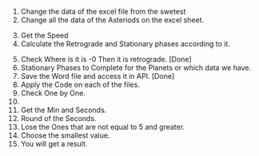 <!-- Steps of the Project -->

1. Change the data of the excel file from the swetest
2. Change all the data of the Asteriods on the excel sheet.
<!-- Next Steps -->
3. Get the Speed
4. Calculate the Retrograde and Stationary phases according to it.
<!-- If the longitude speed is less than 0, then the planet is Rx. If it is zero, then the planet is stationary. If the speed > 0, then the planet is direct. I trust you have read the options information to know to add the "s" parameter in order to get the speed from "swetest".  -->
5. Check Where is it is -0 Then it is retrograde. [Done]
6. Stationary Phases to Complete for the Planets or which data we have.
7. Save the Word file and access it in API. [Done]
   <!-- Apply the file on all the Macros -->
   <!-- Get All the Code of the Macro and Write That on the List for the references -->
8. Apply the Code on each of the files.
9. Check One by One.
10. <!-- swetest -b11.07.1996 -ut14:34:1 -p -house74.55,32.4333333,P -fPZS -roundsec -->
    <!-- Logic for correct Data -->
    <!-- Get the data of  -->
11. Get the Min and Seconds.
12. Round of the Seconds.
13. Lose the Ones that are not equal to 5 and greater.
14. Choose the smallest value.
15. You will get a result.
